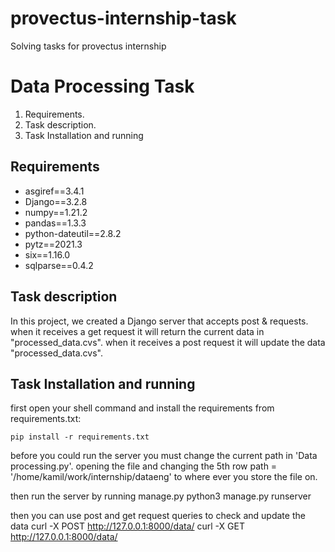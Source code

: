 # provectus-internship-task
Solving tasks for provectus internship

# Data Processing Task
1. Requirements.
2. Task description.
3. Task Installation and running

## Requirements
- asgiref==3.4.1
- Django==3.2.8
- numpy==1.21.2
- pandas==1.3.3
- python-dateutil==2.8.2
- pytz==2021.3
- six==1.16.0
- sqlparse==0.4.2

## Task description
In this project, we created a Django server that accepts post & requests.
when it receives a get request it will return the current data in "processed_data.cvs".
when it receives a post request it will update the data "processed_data.cvs".

## Task Installation and running
first open your shell command and install the requirements from requirements.txt:
```
pip install -r requirements.txt
```
before you could run the server you must change the current path in 'Data processing.py'. opening the file and changing the 5th row
path = '/home/kamil/work/internship/dataeng'
to where ever you store the file on. 


then run the server by running manage.py
python3 manage.py runserver

then you can use post and get request queries to check and update the data
curl -X POST http://127.0.0.1:8000/data/
curl -X GET http://127.0.0.1:8000/data/
